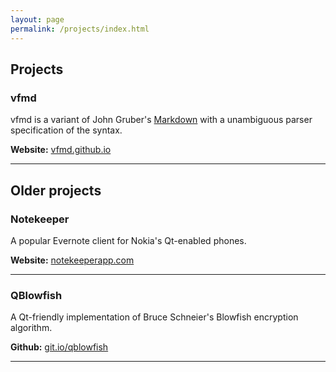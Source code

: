 ```yaml
---
layout: page
permalink: /projects/index.html
---
```


<section markdown="1">

<h2>Projects</h2>

<h3>vfmd</h3>

vfmd is a variant of John Gruber's [Markdown] with a unambiguous parser
specification of the syntax.

**Website:** [vfmd.github.io]
<hr />

[Markdown]: http://www.daringfireball.net/projects/markdown "Markdown"
[vfmd.github.io]: http://vfmd.github.io/ "vfmd: Markdown with a spec"

</section>
<section markdown="1">

<h2>Older projects</h2>

<h3>Notekeeper</h3>

A popular Evernote client for Nokia's Qt-enabled phones.

**Website:** [notekeeperapp.com](http://notekeeperapp.com "Notekeeper")
<hr />

<h3>QBlowfish</h3>

A Qt-friendly implementation of Bruce Schneier's Blowfish encryption
algorithm.

**Github:** [git.io/qblowfish](http://git.io/qblowfish "QBlowfish")
<hr />

</section>
